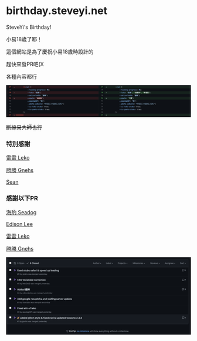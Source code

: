 # birthday.steveyi.net
 SteveYi's Birthday!

小易18歲了耶！

這個網站是為了慶祝小易18歲時設計的

趕快來發PR吧(X

各種內容都行

![](https://raw.githubusercontent.com/SteveYi-LAB/birthday.steveyi.net/main/image/screenshot-1.png)

~~斷線易大師也行~~

### 特別感謝

[雷雷 Leko](https://github.com/lekoOwO)

[勝勝 Gnehs](https://github.com/gnehs)

[Sean](https://github.com/Sea-n)

### 感謝以下PR

[海豹 Seadog](https://github.com/seadog007)

[Edison Lee](https://github.com/edisonlee55)

[雷雷 Leko](https://github.com/lekoOwO)

[勝勝 Gnehs](https://github.com/gnehs)

<img src="https://raw.githubusercontent.com/SteveYi-LAB/birthday.steveyi.net/main/image/screenshot-2.png">

<!--
但我最可愛了(X
-->
